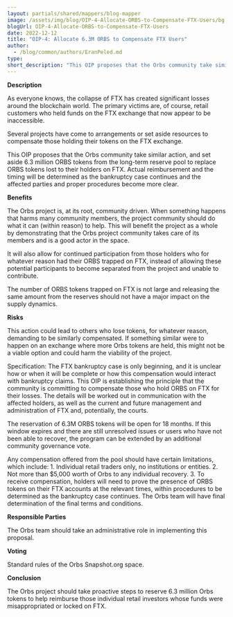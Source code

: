 ```yaml
---
layout: partials/shared/mappers/blog-mapper
image: /assets/img/blog/OIP-4-Allocate-ORBS-to-Compensate-FTX-Users/bg.jpg
blogUrl: OIP-4-Allocate-ORBS-to-Compensate-FTX-Users
date: 2022-12-12
title: "OIP-4: Allocate 6.3M ORBS to Compensate FTX Users"
author:
  - /blog/common/authors/EranPeled.md
type:
short_description: "This OIP proposes that the Orbs community take similar action, and set aside 6.3 million ORBS tokens from the long-term reserve pool to replace ORBS tokens lost to their holders on FTX. Actual reimbursement and the timing will be determined as the bankruptcy case continues and the affected parties and proper procedures become more clear."
---
```


**Description**

As everyone knows, the collapse of FTX has created significant losses around the blockchain world. The primary victims are, of course, retail customers who held funds on the FTX exchange that now appear to be inaccessible. 

Several projects have come to arrangements or set aside resources to compensate those holding their tokens on the FTX exchange. 

This OIP proposes that the Orbs community take similar action, and set aside 6.3 million ORBS tokens from the long-term reserve pool to replace ORBS tokens lost to their holders on FTX. Actual reimbursement and the timing will be determined as the bankruptcy case continues and the affected parties and proper procedures become more clear.   

**Benefits**  

The Orbs project is, at its root, community driven. When something happens that harms many community members, the project community should do what it can (within reason) to help. This will benefit the project as a whole by demonstrating that the Orbs project community takes care of its members and is a good actor in the space. 

It will also allow for continued participation from those holders who for whatever reason had their ORBS trapped on FTX, instead of allowing these potential participants to become separated from the project and unable to contribute.   

The number of ORBS tokens trapped on FTX is not large and releasing the same amount from the reserves should not have a major impact on the supply dynamics.   

**Risks** 

This action could lead to others who lose tokens, for whatever reason, demanding to be similarly compensated. If something similar were to happen on an exchange where more Orbs tokens are held, this might not be a viable option and could harm the viability of the project.   

Specification: The FTX bankruptcy case is only beginning, and it is unclear how or when it will be complete or how this compensation would interact with bankruptcy claims. This OIP is establishing the principle that the community is committing to compensate those who hold ORBS on FTX for their losses. The details will  be worked out in communication with the affected holders, as well as the current and future management and administration of FTX and, potentially, the courts.  

The reservation of 6.3M ORBS tokens will be open for 18 months. If this window expires and there are still unresolved issues or users who have not been able to recover, the program can be extended by an additional community governance vote. 

Any compensation offered from the pool should have certain limitations, which include: 1. Individual retail traders only, no institutions or entities.  2. Not more than $5,000 worth of Orbs to any individual recovery. 3. To receive compensation, holders will need to prove the presence of ORBS tokens on their FTX accounts at the relevant times, within procedures to be determined as the bankruptcy case continues. The Orbs team will have final determination of the final terms and conditions.

**Responsible Parties** 

The Orbs team should take an administrative role in implementing this proposal. 

**Voting** 

Standard rules of the Orbs Snapshot.org space. 

**Conclusion** 

The Orbs project should take proactive steps to reserve 6.3 million Orbs tokens to help reimburse those individual retail investors whose funds were misappropriated or locked on FTX. 


